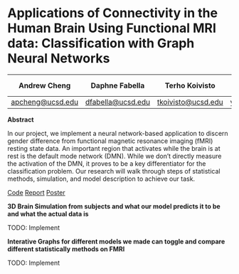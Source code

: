 # Applications of Connectivity in the Human Brain Using Functional MRI data: Classification with Graph Neural Networks

| Andrew Cheng | Daphne Fabella| Terho Koivisto | Daniel Zhang | Gabriel Riegner | Armin Schwartzman |
| ---| --- | ----| ----- | ----- | ----- |
apcheng@ucsd.edu | dfabella@ucsd.edu | tkoivisto@ucsd.edu | yiz029@ucsd.edu| gariegner@ucsd.edu | armins@ucsd.edu |

**Abstract**

In our project, we implement a neural network-based application to discern
gender difference from functional magnetic resonance imaging (fMRI) resting
state data. An important region that activates while the brain is at rest is the
default mode network (DMN). While we don’t directly measure the activation
of the DMN, it proves to be a key differentiator for the classification problem.
Our research will walk through steps of statistical methods, simulation, and
model description to achieve our task.

[Code](https://github.com/AndrewCheng02/DSC180B-Capstone-ProjectA09)
[Report](https://www.overleaf.com/project/65c86bd071f00f87c475dce6)
[Poster](https://www.figma.com/file/2bLRnTXxhFexqB9OMKczHR/capstone-poster?type=design&node-id=2-353&mode=design&t=symcZMgYc8RZv6k8-0)

**3D Brain Simulation from subjects and what our model predicts it to be and what the actual data is**

TODO: Implement

**Interative Graphs for different models we made can toggle and compare different statistically methods on FMRI**

TODO: Implement
